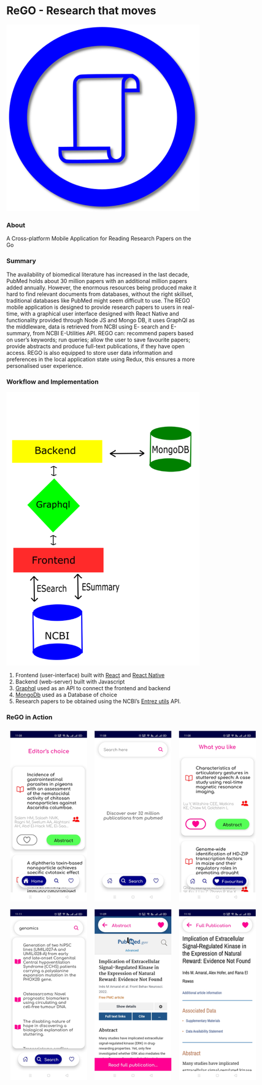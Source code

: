 # ReGO - Research that moves
<p align="center">
 <img src="src/frontend/Rego/app/assets/images/rego.png">
</p>

### About
A Cross-platform Mobile Application for Reading Research Papers on the Go

### Summary
The availability of biomedical literature has increased in the last decade, PubMed holds about
30 million papers with an additional million papers added annually. However, the enormous
resources being produced make it hard to find relevant documents from databases, without
the right skillset, traditional databases like PubMed might seem difficult to use. The REGO
mobile application is designed to provide research papers to users in real-time, with a
graphical user interface designed with React Native and functionality provided through Node
JS and Mongo DB, it uses GraphQl as the middleware, data is retrieved from NCBI using E-
search and E-summary, from NCBI E-Utilities API. REGO can: recommend papers based on
user’s keywords; run queries; allow the user to save favourite papers; provide abstracts and
produce full-text publications, if they have open access. REGO is also equipped to store user
data information and preferences in the local application state using Redux, this ensures a
more personalised user experience.

### Workflow and Implementation
<p align="center">
 <img src="workflow/rego_workflow.png">
</p>

1. Frontend (user-interface) built with  [React](https://reactjs.org/) and [React Native](https://reactnative.dev/)
2. Backend (web-server) built with Javascript
3. [Graphql](https://graphql.org/) used as an API to connect the frontend and backend
4. [MongoDb](https://docs.mongodb.com/manual/) used as a Database of choice
5. Research papers to be obtained using the NCBI’s [Entrez utils](https://www.ncbi.nlm.nih.gov/books/NBK25501/) API.

### ReGO in Action
<div align="center"  style="display: flex">
    <img  width="200" style="margin: 10px" src="output/Screenshot_2022-04-15-11-08-04-29_a9a56b8cc64bdde91c17db58bee4351f.jpg">
    <img width="200" style="margin: 10px"  src="output/Screenshot_2022-04-15-11-08-19-23_a9a56b8cc64bdde91c17db58bee4351f.jpg">
    <img width="200" style="margin: 10px" src="output/Screenshot_2022-04-15-11-08-47-02_a9a56b8cc64bdde91c17db58bee4351f.jpg">
</div>

<div align="center" style="display:flex">
    <img width="200" style="margin: 10px" src="output/Screenshot_2022-04-15-11-11-33-70_a9a56b8cc64bdde91c17db58bee4351f.jpg">
    <img width="200" style="margin: 10px" src="output/Screenshot_2022-04-15-11-09-39-81_a9a56b8cc64bdde91c17db58bee4351f.jpg">
    <img width="200" style="margin: 10px;" src="output/Screenshot_2022-04-15-11-10-35-86_a9a56b8cc64bdde91c17db58bee4351f.jpg">
</div>
